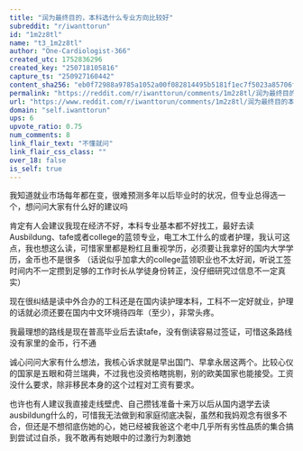 ```yaml
---
title: "润为最终目的，本科选什么专业方向比较好"
subreddit: "r/iwanttorun"
id: "1m2z8tl"
name: "t3_1m2z8tl"
author: "One-Cardiologist-366"
created_utc: 1752836296
created_key: "250718105816"
capture_ts: "250927160442"
content_sha256: "eb0f72988a9785a1052a00f082814495b5181f1ec7f5023a85706ffac6be6795"
permalink: "https://reddit.com/r/iwanttorun/comments/1m2z8tl/润为最终目的本科选什么专业方向比较好/"
url: "https://www.reddit.com/r/iwanttorun/comments/1m2z8tl/润为最终目的本科选什么专业方向比较好/"
domain: "self.iwanttorun"
ups: 6
upvote_ratio: 0.75
num_comments: 8
link_flair_text: "不懂就问"
link_flair_css_class: ""
over_18: false
is_self: true
---
```


我知道就业市场每年都在变，很难预测多年以后毕业时的状况，但专业总得选一个，想问问大家有什么好的建议吗

肯定有人会建议我现在经济不好，本科专业基本都不好找工，最好去读Ausbildung、tafe或者college的蓝领专业，电工木工什么的或者护理，我认可这点，我也想这么读，可惜家里都是粉红且重视学历，必须要让我拿好的国内大学学历，金币也不是很多
（话说似乎加拿大的college蓝领职业也不太好润，听说工签时间内不一定攒到足够的工作时长从学徒身份转正，没仔细研究过信息不一定真实）

现在很纠结是读中外合办的工科还是在国内读护理本科，工科不一定好就业，护理的话就必须还要在国内中文环境待四年（至少），非常头疼。

我最理想的路线是现在普高毕业后去读tafe，没有倒读容易过签证，可惜这条路线没有家里的金币，行不通

诚心问问大家有什么想法，我核心诉求就是早出国门、早拿永居这两个。比较心仪的国家是五眼和荷兰瑞典，不过我也没资格瞎挑剔，别的欧美国家也能接受。工资没什么要求，除非移民本身的这个过程对工资有要求。

也许也有人建议我直接走线壁虎、自己攒钱准备十来万以后从国内退学去读ausbildung什么的，可惜我无法做到和家庭彻底决裂，虽然和我妈观念有很多不合，但还是不想彻底伤她的心，她已经被我爸这个老中几乎所有劣性品质的集合搞到尝试过自杀，我不敢再有她眼中的过激行为刺激她
